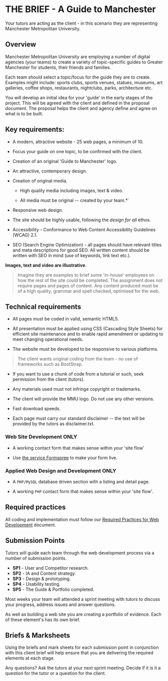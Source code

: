 # THE BRIEF - A Guide to Manchester

Your tutors are acting as the client - in this scenario they are representing Manchester Metropolitan University.

## Overview

Manchester Metropolitan University are employing a number of digital agencies (your teams) to create a variety of topic-specific guides to Greater Manchester for students, their friends and families.

Each team should select a topic/focus for the guide they are to create. Examples might include: sports clubs, sports venues, statues, museums, art galleries, coffee shops, restaurants, nightclubs, parks, architecture etc.

You will develop an initial idea for your 'guide' in the early stages of the project. This will be agreed with the client and defined in the proposal document. The proposal helps the client and agency define and agree on what is to be built.

## Key requirements:

-  A modern, attractive website - 25 web pages, a minimum of 10.

-  Focus your guide on one topic, to be confirmed with the client.

-  Creation of an original 'Guide to Manchester' logo.

-  An attractive, contemporary design.

-  Creation of original media. 

    - High quality media including images, text & video.
    
    - All media must be original -- created by your team.*`

-  Responsive web design.

-  The site should be highly usable, following the *design for all* ethos.

- Accessibility - Conformance to Web Content Accessibility Guidelines (WCAG) 2.1.

- SEO (Search Engine Optimization) - all pages should have relevant titles and meta descriptions for good SEO. All written content should be written with SEO in mind (use of keywords, link text etc.).

**Images, text and video are illustrative**. 

>Imagine they are examples to brief some 'in-house' employees on how the rest of the site could be completed. The assignment does not require pages and pages of content. Any content produced must be of a high quality, grammar and spell checked, optimised for the web.

## Technical requirements

-  All pages must be coded in valid, semantic HTML5. 

-  All presentation must be applied using CSS (Cascading Style Sheets) for efficient site maintenance and to enable rapid amendment or updating to meet changing operational needs.  

-  The website must be developed to be responsive to various platforms.

>The client wants original coding from the team - no use of frameworks such as BootStrap.


- If you want to use a chunk of code from a tutorial or such, seek permission from the client (tutors).

-  Any materials used must not infringe copyright or trademarks.

-  The client will provide the MMU logo. Do not use any other versions.

-  Fast download speeds.

-  Each page must carry our standard disclaimer -- the text will be provided by the tutors as disclaimer.txt.

### Web Site Development ONLY

-  A working contact form that makes sense within your 'site flow'

- Use [the service Formspree](https://formspree.io/) to make your form live.

### Applied Web Design and Development ONLY

-  A `PHP/MySQL` database driven section with a listing and detail page.

-  A working `PHP` contact form that makes sense within your 'site flow'.

## Required practices

 All coding and implementation must follow our [Required Practices for Web Development](http://bit.ly/mmu-web-required) document.

## Submission Points

Tutors will guide each team through the web development process via a number of submission points.

- **SP1** - User and Competitor research.
- **SP2** - IA and Content strategy.
- **SP3** - Design &amp; prototyping.
- **SP4** - Usability testing.
- **SP5** - The Guide &amp; Portfolio completed.

Most weeks your team will attended a sprint meeting with tutors to discuss your progress, address issues and answer questions.

As well as building a web site you are creating a portfolio of evidence. Each of these element's has its own brief.

 ## Briefs &amp; Marksheets

 Using the briefs and mark sheets for each submission point in conjunction with this client brief will help ensure that you are delivering the required elements at each stage. 
 
 Any questions? Ask the tutors at your next sprint meeting. Decide if it is it a question for the tutor or a question for the client.
